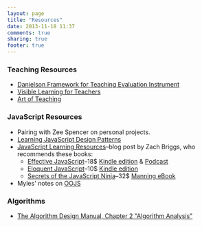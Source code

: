 ```yaml
---
layout: page
title: "Resources"
date: 2013-11-18 11:37
comments: true
sharing: true
footer: true
---
```

### Teaching Resources

* [Danielson Framework for Teaching Evaluation Instrument](http://www.danielsongroup.org/article.aspx?page=FfTEvaluationInstrument)
* [Visible Learning for Teachers](http://www.amazon.com/Visible-Learning-Teachers-Maximizing-Impact/dp/0415690153)
* [Art of Teaching](http://www.thegreatcourses.com/tgc/courses/course_detail.aspx?cid=2044)

### JavaScript Resources

* Pairing with Zee Spencer on personal projects.
* [Learning JavaScript Design Patterns](http://addyosmani.com/resources/essentialjsdesignpatterns/book/)
* [JavaScript Learning Resources](http://theotherzach.com/writes/2013/9/26/javascript-learning-resources)–blog post by Zach Briggs, who recommends these books:
  * [Effective JavaScript](http://effectivejs.com/)–18$ [Kindle edition](http://www.amazon.com/Effective-JavaScript-Specific-Software-Development-ebook/dp/B00AC1RP14/ref=tmm_kin_title_0) & [Podcast](http://javascriptjabber.com/044-jsj-book-club-effective-javascript-with-david-herman/)
  * [Eloquent JavaScript](http://eloquentjavascript.net/)–10$ [Kindle edition](http://www.amazon.com/Eloquent-JavaScript-Modern-Introduction-Programming-ebook/dp/B004OEJNQ0/ref=sr_1_1?s=digital-text&ie=UTF8&qid=1384797257&sr=1-1&keywords=eloquent+javascript)
  * [Secrets of the JavaScript Ninja](http://jsninja.com/)–32$ [Manning eBook](http://www.manning.com/resig/)
* Myles' notes on [OOJS](https://gist.github.com/quackingduck/34b29e41e15171070d5f)

### Algorithms

* [The Algorithm Design Manual, Chapter 2 "Algorithm Analysis"](https://www.dropbox.com/s/jv9f2rk56affbo5/The%20Algorithm%20Design%20Manual.pdf)
